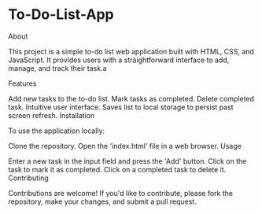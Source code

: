 # To-Do-List-App
About

This project is a simple to-do list web application built with HTML, CSS, and JavaScript. It provides users with a straightforward interface to add, manage, and track their task.a

Features

Add new tasks to the to-do list.
Mark tasks as completed.
Delete completed task.
Intuitive user interface.
Saves list to local storage to persist past screen refresh.
Installation

To use the application locally:

Clone the repository.
Open the 'index.html' file in a web browser.
Usage

Enter a new task in the input field and press the 'Add' button.
Click on the task to mark it as completed.
Click on a completed task to delete it.
Contributing

Contributions are welcome! If you'd like to contribute, please fork the repository, make your changes, and submit a pull request.
